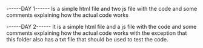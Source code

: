 ------DAY 1------
Is a simple html file and two js file with the code and some comments explaining how the actual code works

------DAY 2------
It is a simple html file and a js file with the code and some comments explaining how the actual code works with the exception that this folder also has a txt file that should be used to test the code.

